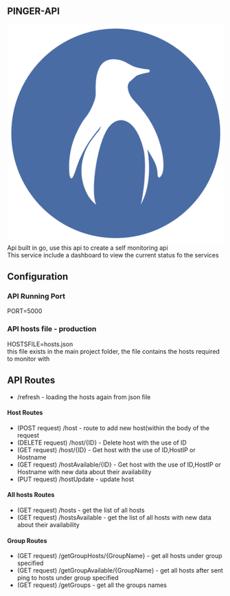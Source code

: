 ## PINGER-API
![Alt text](https://github.com/AvivMark/PingGo/blob/main/assets/penguin-05.png) </br>
Api built in go, use this api to create a self monitoring api </br>
This service include a dashboard to view the current status fo the services


## Configuration

### API Running Port
PORT=5000

### API hosts file - production
HOSTSFILE=hosts.json <br />
this file exists in the main project folder, the file contains the hosts required to monitor with

## API Routes

* /refresh - loading the hosts again from json file

#### Host Routes 
 - (POST request) /host - route to add new host(within the body of the request 
 - (DELETE request) /host/{ID} - Delete host with the use of ID 
 - (GET request) /host/{ID} - Get host with the use of ID,HostIP or Hostname
 - (GET request) /hostAvailable/{ID} - Get host with the use of ID,HostIP or Hostname with new data about their availability
 - (PUT request) /hostUpdate - update host 
 

#### All hosts Routes 
 - (GET request) /hosts - get the list of all hosts
 - (GET request) /hostsAvailable - get the list of all hosts with new data about their availability

#### Group Routes
 - (GET request) /getGroupHosts/{GroupName} - get all hosts under group specified 
 - (GET request) /getGroupAvailable/{GroupName} - get all hosts after sent ping to hosts under group specified 
 - (GET request) /getGroups - get all the groups names 
